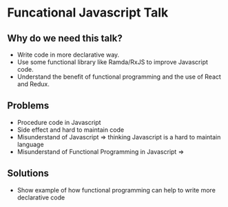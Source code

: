 # Funcational Javascript Talk

## Why do we need this talk?

+ Write code in more declarative way.
+ Use some functional library like Ramda/RxJS to improve Javascript code. 
+ Understand the benefit of functional programming and the use of React and Redux.

## Problems

+ Procedure code in Javascript
+ Side effect and hard to maintain code
+ Misunderstand of Javascript => thinking Javascript is a hard to maintain language
+ Misunderstand of Functional Programming in Javascript => 

## Solutions

+ Show example of how functional programming can help to write more declarative code 


